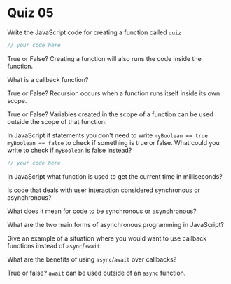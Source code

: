 # Quiz 05

Write the JavaScript code for creating a function called `quiz`

```js
// your code here
```

True or False? Creating a function will also runs the code inside the function.

What is a callback function?

True or False? Recursion occurs when a function runs itself inside its own scope.

True or False? Variables created in the scope of a function can be used outside the scope of that function.

In JavaScript if statements you don't need to write `myBoolean == true` `myBoolean == false` to check if something is true or false. What could you write to check if `myBoolean` is false instead?

```js
// your code here
```

In JavaScript what function is used to get the current time in milliseconds?

Is code that deals with user interaction considered synchronous or asynchronous?

What does it mean for code to be synchronous or asynchronous?

What are the two main forms of asynchronous programming in JavaScript?

Give an example of a situation where you would want to use callback functions instead of `async`/`await`.

What are the benefits of using `async`/`await` over callbacks?

True or false? `await` can be used outside of an `async` function.
